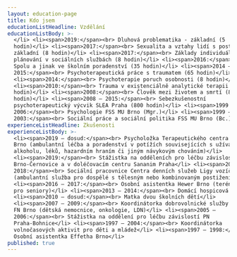 ```yaml
---
layout: education-page
title: Kdo jsem
educationListHeadline: Vzdělání
educationListBody: >-
  </li> <li><span>2019:</span><br> Dluhová problematika - základní (5
  hodin)</li> <li><span>2017:</span><br> Sexualita a vztahy lidí s postižením -
  základní (8 hodin)</li> <li><span>2017:</span><br> Základy individuálního
  plánování v sociálních službách (8 hodin)</li> <li><span>2016:</span><br>
  Spolu a jinak ve školním poradenství (35 hodin)</li> <li><span>2014 –
  2015:</span><br> Psychoterapeutická práce s traumatem (65 hodin)</li>
  <li><span>2014:</span><br> Psychoterapie poruch osobnosti (8 hodin)</li>
  <li><span>2010:</span><br> Trauma v existenciálně analytické terapii (16
  hodin)</li> <li><span>2008:</span><br> Člověk mezi životem a smrtí (8
  hodin)</li> <li><span>2008 – 2015:</span><br> Sebezkušenostní
  psychoterapeutický výcvik SLEA Praha (800 hodin)</li> <li><span>1999 –
  2006:</span><br> Psychologie FSS MU Brno (Mgr.)</li> <li><span>1999 –
  2003:</span><br> Sociální práce a sociální politika FSS MU Brno (Bc.)</li>
experienceListHeadline: Zkušenosti
experienceListBody: >-
  <li><span>2019 – dosud:</span><br> Psycholožka Terapeutického centra A Klubů
  Brno (ambulantní léčba a poradenství v potížích souvisejících s užíváním
  alkoholu, léků, hazardním hraním či jiným návykovým chováním)</li>
  <li><span>2019:</span><br> Stážistka na odděleních pro léčbu závislostí PN
  Brno-Černovice a v doléčovacím centru Sananim Praha</li> <li><span>2017 –
  2018:</span><br> Sociální pracovnice Centra denních služeb Ligy vozíčkářů Brno
  (ambulantní služba pro dospělé s tělesným nebo kombinovaným postižením) </li>
  <li><span>2016 – 2017:</span><br> Osobní asistentka Hewer Brno (terénní služba
  pro seniory)</li> <li><span>2013 – 2014:</span><br> Domácí hospicová péče</li>
  <li><span>2010 – dosud:</span><br> Matka dvou školních dětí</li>
  <li><span>2007 – 2009:</span><br> Koordinátorka dobrovolnické služby pacientům
  FN Brno (dětská nemocnice, onkologie, LDN)</li> <li><span>2005 –
  2006:</span><br> Stážistka na oddělení pro léčbu závislostí PN
  Praha-Bohnice</li> <li><span>1997 – 2004:</span><br> Koordinátorka
  volnočasových aktivit pro děti a mládež</li> <li><span>1997 – 1998:</span><br>
  Osobní asistentka Effetha Brno</li>
published: true
---
```

